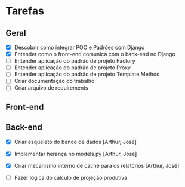 # Tarefas

## Geral
- [X] Descobrir como integrar POO e Padrões com Django
- [X] Entender como o front-end comunica com o back-end no Django
- [ ] Entender aplicação do padrão de projeto Factory
- [ ] Entender aplicação do padrão de projeto Proxy
- [ ] Entender aplicação do padrão de projeto Template Method
- [ ] Criar documentação do trabalho
- [ ] Criar arquivo de requirements
  
## Front-end

## Back-end
- [X] Criar esqueleto do banco de dados [Arthur, José]
- [X] Implementar herança no models.py [Arthur, José]
- [X] Criar mecanismo interno de cache para os relatórios [Arthur, José]
- [ ] Fazer lógica do cálculo de projeção produtiva

